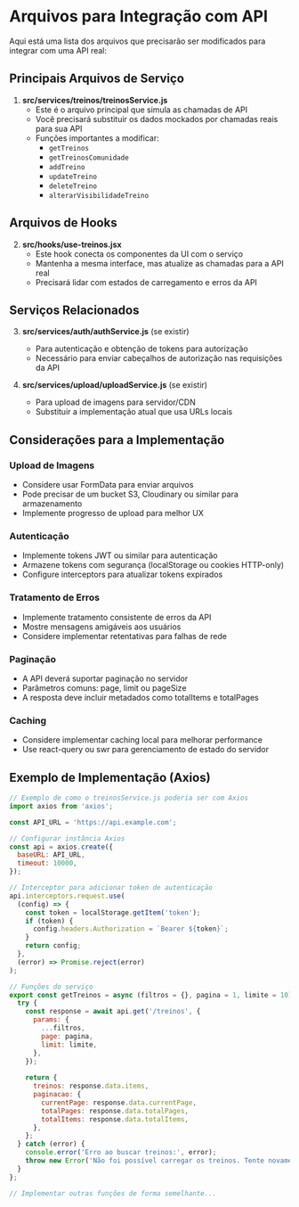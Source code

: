 # Arquivos para Integração com API

Aqui está uma lista dos arquivos que precisarão ser modificados para integrar com uma API real:

## Principais Arquivos de Serviço

1. **src/services/treinos/treinosService.js**
   - Este é o arquivo principal que simula as chamadas de API
   - Você precisará substituir os dados mockados por chamadas reais para sua API
   - Funções importantes a modificar: 
     - `getTreinos`
     - `getTreinosComunidade`
     - `addTreino`
     - `updateTreino`
     - `deleteTreino`
     - `alterarVisibilidadeTreino`

## Arquivos de Hooks

2. **src/hooks/use-treinos.jsx**
   - Este hook conecta os componentes da UI com o serviço
   - Mantenha a mesma interface, mas atualize as chamadas para a API real
   - Precisará lidar com estados de carregamento e erros da API

## Serviços Relacionados

3. **src/services/auth/authService.js** (se existir)
   - Para autenticação e obtenção de tokens para autorização
   - Necessário para enviar cabeçalhos de autorização nas requisições da API

4. **src/services/upload/uploadService.js** (se existir)
   - Para upload de imagens para servidor/CDN
   - Substituir a implementação atual que usa URLs locais

## Considerações para a Implementação

### Upload de Imagens
- Considere usar FormData para enviar arquivos
- Pode precisar de um bucket S3, Cloudinary ou similar para armazenamento
- Implemente progresso de upload para melhor UX

### Autenticação
- Implemente tokens JWT ou similar para autenticação
- Armazene tokens com segurança (localStorage ou cookies HTTP-only)
- Configure interceptors para atualizar tokens expirados

### Tratamento de Erros
- Implemente tratamento consistente de erros da API
- Mostre mensagens amigáveis aos usuários
- Considere implementar retentativas para falhas de rede

### Paginação
- A API deverá suportar paginação no servidor
- Parâmetros comuns: page, limit ou pageSize
- A resposta deve incluir metadados como totalItems e totalPages

### Caching
- Considere implementar caching local para melhorar performance
- Use react-query ou swr para gerenciamento de estado do servidor

## Exemplo de Implementação (Axios)

```javascript
// Exemplo de como o treinosService.js poderia ser com Axios
import axios from 'axios';

const API_URL = 'https://api.example.com';

// Configurar instância Axios
const api = axios.create({
  baseURL: API_URL,
  timeout: 10000,
});

// Interceptor para adicionar token de autenticação
api.interceptors.request.use(
  (config) => {
    const token = localStorage.getItem('token');
    if (token) {
      config.headers.Authorization = `Bearer ${token}`;
    }
    return config;
  },
  (error) => Promise.reject(error)
);

// Funções do serviço
export const getTreinos = async (filtros = {}, pagina = 1, limite = 10) => {
  try {
    const response = await api.get('/treinos', {
      params: {
        ...filtros,
        page: pagina,
        limit: limite,
      },
    });
    
    return {
      treinos: response.data.items,
      paginacao: {
        currentPage: response.data.currentPage,
        totalPages: response.data.totalPages,
        totalItems: response.data.totalItems,
      },
    };
  } catch (error) {
    console.error('Erro ao buscar treinos:', error);
    throw new Error('Não foi possível carregar os treinos. Tente novamente.');
  }
};

// Implementar outras funções de forma semelhante...
```
